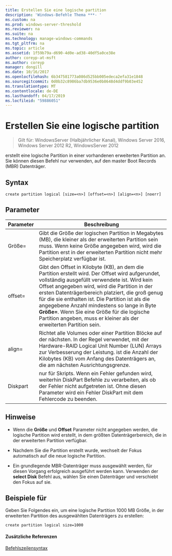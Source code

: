 ```yaml
---
title: Erstellen Sie eine logische partition
description: 'Windows-Befehle Thema ***- '
ms.custom: na
ms.prod: windows-server-threshold
ms.reviewer: na
ms.suite: na
ms.technology: manage-windows-commands
ms.tgt_pltfrm: na
ms.topic: article
ms.assetid: 1f59b79a-d690-4d0e-ad38-40df5a0ce38e
author: coreyp-at-msft
ms.author: coreyp
manager: dongill
ms.date: 10/16/2017
ms.openlocfilehash: 6b347581773a086d525bb005edeca2efa31e1848
ms.sourcegitcommit: 0d0b32c8986ba7db9536e0b8648d4ddf9b03e452
ms.translationtype: MT
ms.contentlocale: de-DE
ms.lasthandoff: 04/17/2019
ms.locfileid: "59886051"
---
```

# <a name="create-partition-logical"></a>Erstellen Sie eine logische partition

>Gilt für: WindowsServer (Halbjährlicher Kanal), Windows Server 2016, Windows Server 2012 R2, WindowsServer 2012

erstellt eine logische Partition in einer vorhandenen erweiterten Partition an. Sie können diesen Befehl nur verwenden, auf den master Boot Records \(MBR\) Datenträger.  
  
  
  
## <a name="syntax"></a>Syntax  
  
```  
create partition logical [size=<n>] [offset=<n>] [align=<n>] [noerr]  
```  
  
## <a name="parameters"></a>Parameter  
  
|Parameter|Beschreibung|  
|-------|--------|  
|Größe\=<n>|Gibt die Größe der logischen Partition in Megabytes \(MB\), die kleiner als der erweiterten Partition sein muss. Wenn keine Größe angegeben wird, wird die Partition erst in der erweiterten Partition nicht mehr Speicherplatz verfügbar ist.|  
|offset\=<n>|Gibt den Offset in Kilobyte \(KB\), an dem die Partition erstellt wird. Der Offset wird aufgerundet, vollständig ausgefüllt verwendete ist. Wird kein Offset angegeben wird, wird die Partition in der ersten Datenträgerbereich platziert, die groß genug für die sie enthalten ist. Die Partition ist als die angegebene Anzahl mindestens so lange in Byte **Größe\=<n>**. Wenn Sie eine Größe für die logische Partition angeben, muss er kleiner als der erweiterten Partition sein.|  
|align\=<n>|Richtet alle Volumes oder einer Partition Blöcke auf der nächsten. In der Regel verwendet, mit der Hardware-RAID Logical Unit Number \(LUN\) Arrays zur Verbesserung der Leistung.  <n> ist die Anzahl der Kilobytes \(KB\) vom Anfang des Datenträgers an, die am nächsten Ausrichtungsgrenze.|  
|Diskpart|nur für Skripts. Wenn ein Fehler gefunden wird, weiterhin DiskPart Befehle zu verarbeiten, als ob der Fehler nicht aufgetreten ist. Ohne diesen Parameter wird ein Fehler DiskPart mit dem Fehlercode zu beenden.|  
  
## <a name="remarks"></a>Hinweise  
  
-   Wenn die **Größe** und **Offset** Parameter nicht angegeben werden, die logische Partition wird erstellt, in dem größten Datenträgerbereich, die in der erweiterten Partition verfügbar.  
  
-   Nachdem Sie die Partition erstellt wurde, wechselt der Fokus automatisch auf die neue logische Partition.  
  
-   Ein grundlegende MBR-Datenträger muss ausgewählt werden, für diesen Vorgang erfolgreich ausgeführt werden kann. Verwenden der **select Disk** Befehl aus, wählen Sie einen Datenträger und verschiebt den Fokus auf sie.  
  
## <a name="BKMK_examples"></a>Beispiele für  
Geben Sie Folgendes ein, um eine logische Partition 1000 MB Größe, in der erweiterten Partition des ausgewählten Datenträgers zu erstellen:  
  
```  
create partition logical size=1000  
```  
  
#### <a name="additional-references"></a>Zusätzliche Referenzen  
[Befehlszeilensyntax](command-line-syntax-key.md)  
  

  

